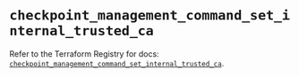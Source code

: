 # `checkpoint_management_command_set_internal_trusted_ca`

Refer to the Terraform Registry for docs: [`checkpoint_management_command_set_internal_trusted_ca`](https://registry.terraform.io/providers/checkpointsw/checkpoint/2.11.0/docs/resources/management_command_set_internal_trusted_ca).

